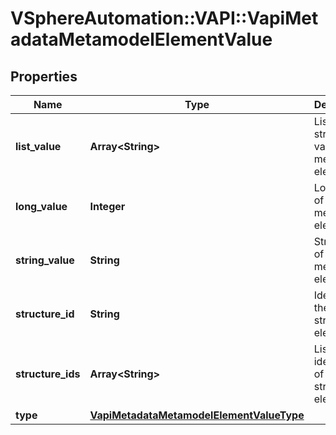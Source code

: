 # VSphereAutomation::VAPI::VapiMetadataMetamodelElementValue

## Properties
Name | Type | Description | Notes
------------ | ------------- | ------------- | -------------
**list_value** | **Array&lt;String&gt;** | List of strings value of the metadata element. | [optional] 
**long_value** | **Integer** | Long value of the metadata element. | [optional] 
**string_value** | **String** | String value of the metadata element. | [optional] 
**structure_id** | **String** | Identifier of the structure element. | [optional] 
**structure_ids** | **Array&lt;String&gt;** | List of identifiers of the structure elements. | [optional] 
**type** | [**VapiMetadataMetamodelElementValueType**](VapiMetadataMetamodelElementValueType.md) |  | 


